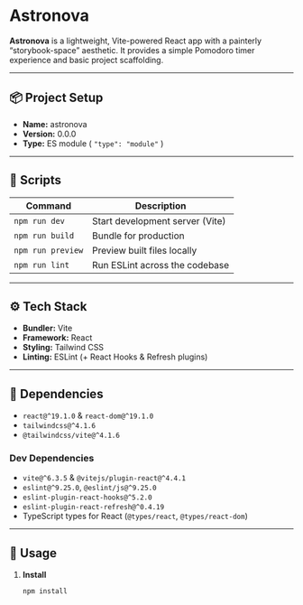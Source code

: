 # Astronova

**Astronova** is a lightweight, Vite-powered React app with a painterly “storybook-space” aesthetic. It provides a simple Pomodoro timer experience and basic project scaffolding.

---

## 📦 Project Setup

- **Name:** astronova  
- **Version:** 0.0.0  
- **Type:** ES module ( `"type": "module"` )  

---

## 🚀 Scripts

| Command           | Description                       |
| ----------------- | --------------------------------- |
| `npm run dev`     | Start development server (Vite)   |
| `npm run build`   | Bundle for production            |
| `npm run preview` | Preview built files locally       |
| `npm run lint`    | Run ESLint across the codebase    |

---

## ⚙️ Tech Stack

- **Bundler:** Vite  
- **Framework:** React  
- **Styling:** Tailwind CSS  
- **Linting:** ESLint (+ React Hooks & Refresh plugins)  

---

## 📑 Dependencies

- `react@^19.1.0` & `react-dom@^19.1.0`  
- `tailwindcss@^4.1.6`  
- `@tailwindcss/vite@^4.1.6`  

### Dev Dependencies

- `vite@^6.3.5` & `@vitejs/plugin-react@^4.4.1`  
- `eslint@^9.25.0`, `@eslint/js@^9.25.0`  
- `eslint-plugin-react-hooks@^5.2.0`  
- `eslint-plugin-react-refresh@^0.4.19`  
- TypeScript types for React (`@types/react`, `@types/react-dom`)  

---

## 📖 Usage

1. **Install**  
   ```bash
   npm install
